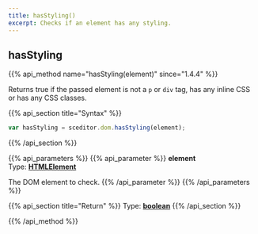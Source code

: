 ```yaml
---
title: hasStyling()
excerpt: Checks if an element has any styling.
---
```

## hasStyling


{{% api_method name="hasStyling(element)" since="1.4.4" %}}

Returns true if the passed element is not a `p` or `div` tag, has any inline CSS or has any CSS classes.


{{% api_section title="Syntax" %}}
```js
var hasStyling = sceditor.dom.hasStyling(element);
```
{{% /api_section %}}


{{% api_parameters %}}
{{% api_parameter %}}
**element**  
Type: **[HTMLElement](/api/types/#htmlelement)**

The DOM element to check.
{{% /api_parameter %}}
{{% /api_parameters %}}


{{% api_section title="Return" %}}
Type: **[boolean](/api/types/#bool)**
{{% /api_section %}}

{{% /api_method %}}

